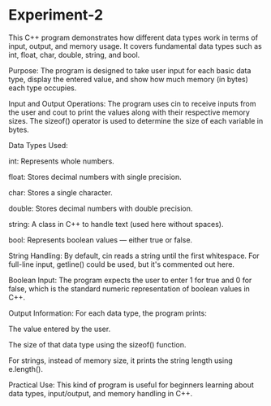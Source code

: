 # Experiment-2

This C++ program demonstrates how different data types work in terms of input, output, and memory usage. It covers fundamental data types such as int, float, char, double, string, and bool.

Purpose:
The program is designed to take user input for each basic data type, display the entered value, and show how much memory (in bytes) each type occupies.

Input and Output Operations:
The program uses cin to receive inputs from the user and cout to print the values along with their respective memory sizes. The sizeof() operator is used to determine the size of each variable in bytes.

Data Types Used:

int: Represents whole numbers.

float: Stores decimal numbers with single precision.

char: Stores a single character.

double: Stores decimal numbers with double precision.

string: A class in C++ to handle text (used here without spaces).

bool: Represents boolean values — either true or false.

String Handling:
By default, cin reads a string until the first whitespace. For full-line input, getline() could be used, but it's commented out here.

Boolean Input:
The program expects the user to enter 1 for true and 0 for false, which is the standard numeric representation of boolean values in C++.

Output Information:
For each data type, the program prints:

The value entered by the user.

The size of that data type using the sizeof() function.

For strings, instead of memory size, it prints the string length using e.length().

Practical Use:
This kind of program is useful for beginners learning about data types, input/output, and memory handling in C++.
